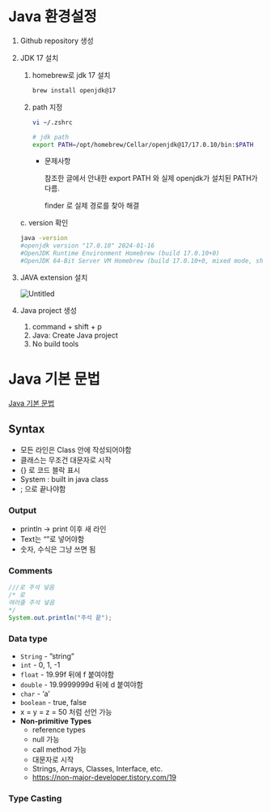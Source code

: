 # Java 환경설정

1. Github repository 생성
2. JDK 17 설치
    1. homebrew로 jdk 17 설치
        
        ```bash
        brew install openjdk@17
        ```
        
    2. path 지정
        
        ```bash
        vi ~/.zshrc
        ```
        
        ```bash
        # jdk path
        export PATH=/opt/homebrew/Cellar/openjdk@17/17.0.10/bin:$PATH
        ```
        
        - 문제사항
            
            참조한 글에서 안내한 export PATH 와 실제 openjdk가 설치된 PATH가 다름.
            
            finder 로 실제 경로를 찾아 해결
            
    
    c. version 확인
    
    ```bash
    java -version
    #openjdk version "17.0.10" 2024-01-16
    #OpenJDK Runtime Environment Homebrew (build 17.0.10+0)
    #OpenJDK 64-Bit Server VM Homebrew (build 17.0.10+0, mixed mode, sharing)
    ```
    
3. JAVA extension 설치
    
    ![Untitled](https://prod-files-secure.s3.us-west-2.amazonaws.com/35268ecc-3bd6-408c-a35e-4d7a3f212dc2/a83f6918-24d9-4c7b-9073-dae2876f5309/Untitled.png)
    
4. Java project 생성
    1. command + shift + p
    2. Java: Create Java project
    3. No build tools

# Java 기본 문법

[Java 기본 문법](https://www.w3schools.com/java/java_syntax.asp)

## Syntax

- 모든 라인은 Class 안에 작성되어야함
- 클래스는 무조건 대문자로 시작
- {} 로 코드 블락 표시
- System : built in java class
- ; 으로 끝나야함

### Output

- println → print 이후 새 라인
- Text는 “”로 넣어야함
- 숫자, 수식은 그냥 쓰면 됨

### Comments

```java
///로 주석 넣음
/* 로
여러줄 주석 넣음
*/
System.out.println("주석 끝");
```

### Data type

- `String` - ”string”
- `int` - 0, 1, -1
- `float` - 19.99f 뒤에 f 붙여야함
- `double` - 19.9999999d 뒤에 d 붙여야함
- `char` - ‘a’
- `boolean` - true, false
- x = y = z = 50 처럼 선언 가능
- **Non-primitive Types**
    - reference types
    - null 가능
    - call method 가능
    - 대문자로 시작
    - Strings, Arrays, Classes, Interface, etc.
    - https://non-major-developer.tistory.com/19

### Type Casting